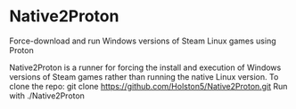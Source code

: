 # Native2Proton
Force-download and run Windows versions of Steam Linux games using Proton

Native2Proton is a runner for forcing the install and execution of Windows versions of Steam games rather than running the native Linux version.
To clone the repo: git clone https://github.com/Holston5/Native2Proton.git
Run with ./Native2Proton
